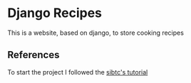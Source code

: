 # Django Recipes

This is a website, based on django, to store cooking recipes


## References 

To start the project I followed the [sibtc's tutorial](https://simpleisbetterthancomplex.com/tutorial/2021/06/27/how-to-start-a-production-ready-django-project.html)
